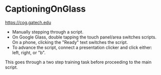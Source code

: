 # CaptioningOnGlass
https://cog.gatech.edu

- Manually stepping through a script. 
- On Google Glass, double tapping the touch panel/area switches scripts. On a phone, clicking the "Ready" text switches the script. 
- To advance the script, connect a presentation clicker and click either: left, right, or "b". 

This goes through a two step training task before proceeding to the main script.
